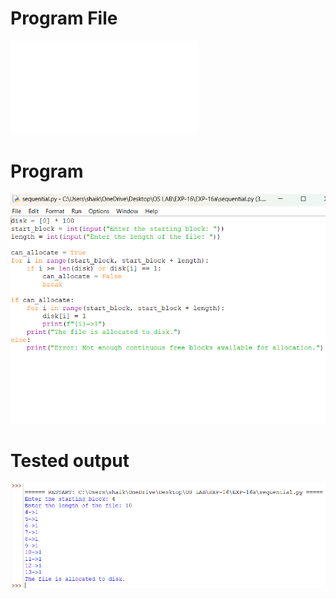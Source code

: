 # Program File
![program_file](sequential.py)

# Program
![program](sequential_program.png)

# Tested output
![Tested_output](sequential_output.png)
